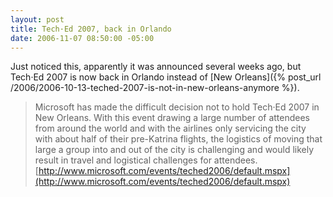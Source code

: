 ```yaml
---
layout: post
title: Tech·Ed 2007, back in Orlando
date: 2006-11-07 08:50:00 -05:00
---
```


Just noticed this, apparently it was announced several weeks ago, but Tech·Ed 2007 is now back in Orlando instead of [New Orleans]({% post_url /2006/2006-10-13-teched-2007-is-not-in-new-orleans-anymore %}).

> Microsoft has made the difficult decision not to hold Tech·Ed 2007 in New Orleans. With this event drawing a large number of attendees from around the world and with the airlines only servicing the city with about half of their pre-Katrina flights, the logistics of moving that large a group into and out of the city is challenging and would likely result in travel and logistical challenges for attendees. [http://www.microsoft.com/events/teched2006/default.mspx](http://www.microsoft.com/events/teched2006/default.mspx)
